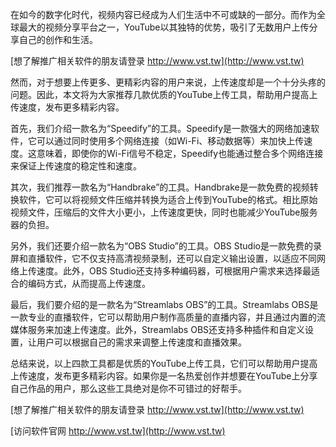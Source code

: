 在如今的数字化时代，视频内容已经成为人们生活中不可或缺的一部分。而作为全球最大的视频分享平台之一，YouTube以其独特的优势，吸引了无数用户上传分享自己的创作和生活。

[想了解推广相关软件的朋友请登录 http://www.vst.tw](http://www.vst.tw)

然而，对于想要上传更多、更精彩内容的用户来说，上传速度却是一个十分头疼的问题。因此，本文将为大家推荐几款优质的YouTube上传工具，帮助用户提高上传速度，发布更多精彩内容。

首先，我们介绍一款名为“Speedify”的工具。Speedify是一款强大的网络加速软件，它可以通过同时使用多个网络连接（如Wi-Fi、移动数据等）来加快上传速度。这意味着，即使你的Wi-Fi信号不稳定，Speedify也能通过整合多个网络连接来保证上传速度的稳定性和速度。

其次，我们推荐一款名为“Handbrake”的工具。Handbrake是一款免费的视频转换软件，它可以将视频文件压缩并转换为适合上传到YouTube的格式。相比原始视频文件，压缩后的文件大小更小，上传速度更快，同时也能减少YouTube服务器的负担。

另外，我们还要介绍一款名为“OBS Studio”的工具。OBS Studio是一款免费的录屏和直播软件，它不仅支持高清视频录制，还可以自定义输出设置，以适应不同网络上传速度。此外，OBS Studio还支持多种编码器，可根据用户需求来选择最适合的编码方式，从而提高上传速度。

最后，我们要介绍的是一款名为“Streamlabs OBS”的工具。Streamlabs OBS是一款专业的直播软件，它可以帮助用户制作高质量的直播内容，并且通过内置的流媒体服务来加速上传速度。此外，Streamlabs OBS还支持多种插件和自定义设置，让用户可以根据自己的需求来调整上传速度和直播效果。

总结来说，以上四款工具都是优质的YouTube上传工具，它们可以帮助用户提高上传速度，发布更多精彩内容。如果你是一名热爱创作并想要在YouTube上分享自己作品的用户，那么这些工具绝对是你不可错过的好帮手。

[想了解推广相关软件的朋友请登录 http://www.vst.tw](http://www.vst.tw)


[访问软件官网 http://www.vst.tw](http://www.vst.tw)
